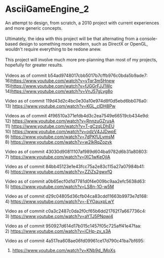 # AsciiGameEngine_2
An attempt to design, from scratch, a 2010 project with current experiences and more generic concepts.<br>
<br>
Ultimately, the idea with this project will be that alternating from a console-based design to something more modern, such as DirectX or OpenGL, wouldn't require everything to be redone anew.<br>
<br>
This project will involve much more pre-planning than most of my projects, hopefully for greater results.<br>
<br>
Videos as of commit b54ad9748017cbb5017b7cffb976c0bda5b9ade7:<br>
16)https://www.youtube.com/watch?v=vTqr3m5Hnew<br>
15)https://www.youtube.com/watch?v=fJGGrFJJ1Wc<br>
14)https://www.youtube.com/watch?v=VnJ57gLvg8o<br>

Video as of commit 119d43d2c4bc0e30a10e974d8f0d5ebd6bb076a0:<br>
13) https://www.youtube.com/watch?v=KGL_clDH8Pw<br>

Videos as of commit 4f96510a371efdb4d3c2ea7549e66519cb434e9d:<br>
12) https://www.youtube.com/watch?v=RnnzuGZrusA<br>
11) https://www.youtube.com/watch?v=T-gCzqLDhEU<br>
10) https://www.youtube.com/watch?v=odzV4JJDwpE<br>
9) https://www.youtube.com/watch?v=7dPKfULymsM<br>
8) https://www.youtube.com/watch?v=w2IkRqZozvk<br>

Video as of commit 43030d90811107af989d604ba9782d6b31a80803:<br>
7) https://www.youtube.com/watch?v=lXC1wKeOjlA<br>

Video as of commit 84bb45123e1e43fcc75a2e83c115a27a07984b41:<br>
6) https://www.youtube.com/watch?v=ZZiZs2gwxfQ<br>

Video as of commit a0b65ecf0d1d7781d0f4e009bc9aa2efc5638d63:<br>
5) https://www.youtube.com/watch?v=LS8n-1O-w5M<br>

Video as of commit d29c04805d36cfb04ca83cdd11663b9973e7d168:<br>
4) https://www.youtube.com/watch?v=-EYOauxpLwY<br>

Video as of commit c0a3c2487c0da2f0cf65b6dd21762f7a667736c4:<br>
3) https://www.youtube.com/watch?v=aYTJ5PNqwj4<br>

Video as of commit 950927d614d17b015c1457f05c725aff41e47faa:<br>
2) https://www.youtube.com/watch?v=iCHp-zv_s3A<br>

Video as of commit 4a517ea608ae06fd09961ce17d790c41ba7bf695:<br>
1) https://www.youtube.com/watch?v=KNb9d_IMoXs
